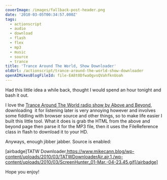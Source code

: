 ```yaml
---
coverImage: /images/fallback-post-header.png
date: '2010-03-05T00:34:57.000Z'
tags:
  - actionscript
  - audio
  - download
  - flash
  - flex
  - mp3
  - music
  - source
  - trance
title: 'Trance Around The World, Show Downloader'
oldUrl: /actionscript/trance-around-the-world-show-downloader
openAIMikesBlogFileId: file-EA8t0DfwaOgvsQVahfknUoah
---
```


Had this little idea a while back, thought I would spend an hour tonight and bash it out.

<!-- more -->

I love the [Trance Around The World radio show by Above and Beyond](https://www.trancearoundtheworld.com/), downloading  it for listening later is very annoying however and involves some fiddling with browser source and other things, so to make life easier I built this little tool. What it does is grab the HTML from the above and beyond page then parse it for the MP3 file, then it uses the FileReference class in flash to download it to your HD.

Anyways, enough jibber jabber. Source is enabled:

[airbadge]TATW Downloader,https://www.mikecann.blog/wp-content/uploads/2010/03/TATWDownloaderAir.air,1,/wp-content/uploads/2010/03/ScreenHunter_01-Mar.-04-23.45.gif[/airbadge]

Hope you enjoy!
